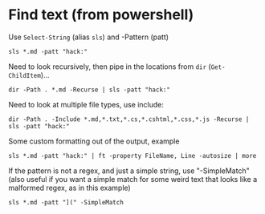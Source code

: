 ﻿# Find text (from powershell)

Use `Select-String` (alias `sls`) and -Pattern (patt)

    sls *.md -patt "hack:"

Need to look recursively, then pipe in the locations from `dir` (`Get-ChildItem`)...

    dir -Path . *.md -Recurse | sls -patt "hack:"

Need to look at multiple file types, use include:

    dir -Path . -Include *.md,*.txt,*.cs,*.cshtml,*.css,*.js -Recurse | sls -patt "hack:"

Some custom formatting out of the output, example

    sls *.md -patt "hack:" | ft -property FileName, Line -autosize | more

If the pattern is not a regex, and just a simple string, use "-SimpleMatch"  (also useful if you want a simple match for some weird text that looks like a malformed regex, as in this example)

    sls *.md -patt "](" -SimpleMatch